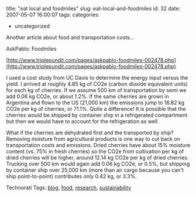 title: "eat local and foodmiles"
slug: eat-local-and-foodmiles
id: 32
date: 2007-05-07 16:00:07
tags: 
categories: 
- uncategorized

Another article about food and transportation costs...

AskPablo: Foodmiles

[http://www.triplepundit.com/pages/askpablo-foodmiles-002478.php](http://www.triplepundit.com/pages/askpablo-foodmiles-002478.php)

I used a cost study from UC Davis to determine the energy input versus the yield. I arrived at roughly 4.85 kg of CO2e (carbon dioxide equivalent units) for each kg of cherries. If we assume 500 km of transportation by semi we add 0.06 kg CO2e, or about 1.2%. If the same cherries are grown in Argentina and flown to the US (21,000 km) the emissions jump to 16.82 kg CO2e per kg of cherries, or 71.1%. Quite a difference! It is possible that the cherries would be shipped by container ship in a refrigerated compartment but then we would have to account for the refrigeration as well.

What if the cherries are dehydrated first and the transported by ship? Removing moisture from agricultural products is one way to cut back on transportation costs and emissions. Dried cherries have about 15% moisture content (vs. 75% in fresh cherries) so the CO2e from cultivation per kg of dried cherries will be higher, around 12.14 kg CO2e per kg of dried cherries. Trucking over 500 km would again add 0.06 kg CO2e, or 0.5%, but shipping by container ship over 25,000 km (more than air cargo because you can't ship point-to-point) contributes only 0.42 kg, or 3.3%.

<!-- technorati tags start -->

Technorati Tags: [blog](http://www.technorati.com/tag/blog), [food](http://www.technorati.com/tag/food), [research](http://www.technorati.com/tag/research), [sustainability](http://www.technorati.com/tag/sustainability)
<!-- technorati tags end -->
